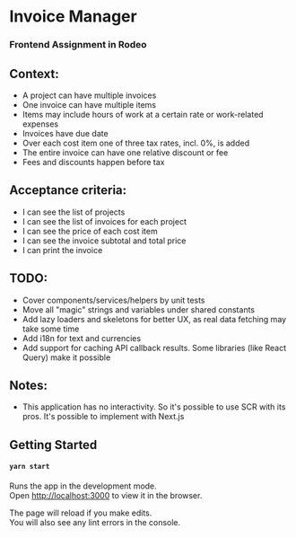 # Invoice Manager
### Frontend Assignment in Rodeo

## Context:
- A project can have multiple invoices
- One invoice can have multiple items
- Items may include hours of work at a certain rate or work-related expenses
- Invoices have due date
- Over each cost item one of three tax rates, incl. 0%, is added
- The entire invoice can have one relative discount or fee
- Fees and discounts happen before tax

## Acceptance criteria:
- I can see the list of projects
- I can see the list of invoices for each project
- I can see the price of each cost item
- I can see the invoice subtotal and total price
- I can print the invoice

## TODO:
- Cover components/services/helpers by unit tests
- Move all "magic" strings and variables under shared constants
- Add lazy loaders and skeletons for better UX, as real data fetching may take some time
- Add i18n for text and currencies
- Add support for caching API callback results. Some libraries (like React Query) make it possible

## Notes:
- This application has no interactivity. So it's possible to use SCR with its pros. It's possible to implement with Next.js

## Getting Started

#### `yarn start`

Runs the app in the development mode.\
Open [http://localhost:3000](http://localhost:3000) to view it in the browser.

The page will reload if you make edits.\
You will also see any lint errors in the console.

